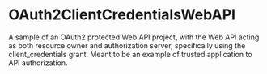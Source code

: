 OAuth2ClientCredentialsWebAPI
=============================

A sample of an OAuth2 protected Web API project, with the Web API acting as both resource owner and authorization server, specifically using the client_credentials grant. Meant to be an example of trusted application to API authorization.
